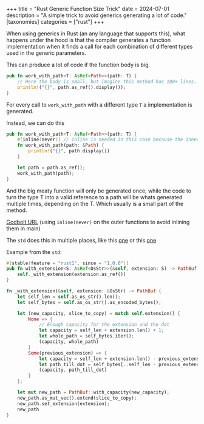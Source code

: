 +++
title = "Rust Generic Function Size Trick"
date = 2024-07-01
description = "A simple trick to avoid generics generating a lot of code."
[taxonomies]
categories = ["rust"]
+++

When using generics in Rust (an any language that supports this), what happens under the hood is that the compiler generates a function
implementation when it finds a call for each combination of different types used in the generic parameters.

This can produce a lot of code if the function body is big.


```rust
pub fn work_with_path<T: AsRef<Path>>(path: T) {
    // Here the body is small, but imagine this method has 100+ lines.
    println!("{}", path.as_ref().display());
}
```
For every call to `work_with_path` with a different type `T` a implementation is generated.

Instead, we can do this

```rust
pub fn work_with_path<T: AsRef<Path>>(path: T) {
    #[inline(never)] // inline is needed in this case because the inner method is small in the example.
    fn work_with_path(path: &Path) {
        println!("{}", path.display())
    }

    let path = path.as_ref();
    work_with_path(path);
}
```

And the big meaty function will only be generated once, while the code to turn the type T into a valid reference to a path will be whats generated multiple times, depending on the T. Which usually is a small part of the method.

[Godbolt URL](https://godbolt.org/z/aaerf1PPE) (using `inline(never)` on the outer functions to avoid inlining them in main)

The `std` does this in multiple places, like this [one](https://doc.rust-lang.org/src/std/path.rs.html#2405-2411) or this [one](https://doc.rust-lang.org/src/std/path.rs.html#2603-2630)

Example from the `std`:

```rust
#[stable(feature = "rust1", since = "1.0.0")]
pub fn with_extension<S: AsRef<OsStr>>(&self, extension: S) -> PathBuf {
    self._with_extension(extension.as_ref())
}

fn _with_extension(&self, extension: &OsStr) -> PathBuf {
    let self_len = self.as_os_str().len();
    let self_bytes = self.as_os_str().as_encoded_bytes();

    let (new_capacity, slice_to_copy) = match self.extension() {
        None => {
            // Enough capacity for the extension and the dot
            let capacity = self_len + extension.len() + 1;
            let whole_path = self_bytes.iter();
            (capacity, whole_path)
        }
        Some(previous_extension) => {
            let capacity = self_len + extension.len() - previous_extension.len();
            let path_till_dot = self_bytes[..self_len - previous_extension.len()].iter();
            (capacity, path_till_dot)
        }
    };

    let mut new_path = PathBuf::with_capacity(new_capacity);
    new_path.as_mut_vec().extend(slice_to_copy);
    new_path.set_extension(extension);
    new_path
}
```
